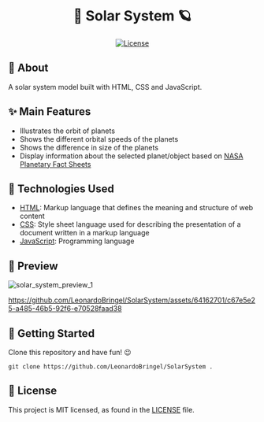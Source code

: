 <h1 align="center">
  🚀 Solar System 🪐
</h1>


<p align="center">
  <a href="https://github.com/LeonardoBringel/SolarSystem/blob/main/LICENSE">
    <img src="https://img.shields.io/github/license/LeonardoBringel/SolarSystem?color=blue" alt="License">
  </a>
</p>


## 📌 About

A solar system model built with HTML, CSS and JavaScript.


## ✨ Main Features

* Illustrates the orbit of planets
* Shows the different orbital speeds of the planets
* Shows the difference in size of the planets
* Display information about the selected planet/object based on [NASA Planetary Fact Sheets](https://nssdc.gsfc.nasa.gov/planetary/planetfact.html)


## 🚀 Technologies Used

* [HTML](https://en.wikipedia.org/wiki/HTML): Markup language that defines the meaning and structure of web content
* [CSS](https://en.wikipedia.org/wiki/CSS): Style sheet language used for describing the presentation of a document written in a markup language
* [JavaScript](https://en.wikipedia.org/wiki/JavaScript): Programming language


## 🎨 Preview

![solar_system_preview_1](https://github.com/LeonardoBringel/SolarSystem/assets/64162701/a5ded5f7-ea6f-4fb9-8ec4-4232ee7d726f)

https://github.com/LeonardoBringel/SolarSystem/assets/64162701/c67e5e25-a485-46b5-92f6-e70528faad38


## 🚚 Getting Started

Clone this repository and have fun! 😉
```
git clone https://github.com/LeonardoBringel/SolarSystem .
```


## 📄 License

This project is MIT licensed, as found in the [LICENSE](./LICENSE) file.
